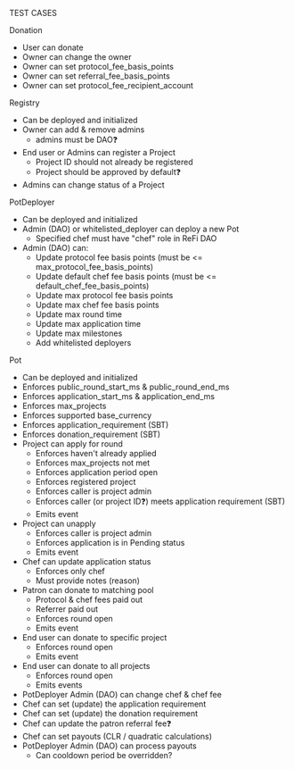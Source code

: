 TEST CASES

Donation
- User can donate
- Owner can change the owner
- Owner can set protocol_fee_basis_points
- Owner can set referral_fee_basis_points
- Owner can set protocol_fee_recipient_account

Registry
- Can be deployed and initialized
- Owner can add & remove admins
  - admins must be DAO❓
- End user or Admins can register a Project
  - Project ID should not already be registered
  - Project should be approved by default❓
- Admins can change status of a Project

PotDeployer
- Can be deployed and initialized
- Admin (DAO) or whitelisted_deployer can deploy a new Pot
  - Specified chef must have "chef" role in ReFi DAO
- Admin (DAO) can:
  - Update protocol fee basis points (must be <= max_protocol_fee_basis_points)
  - Update default chef fee basis points (must be <= default_chef_fee_basis_points)
  - Update max protocol fee basis points
  - Update max chef fee basis points
  - Update max round time
  - Update max application time
  - Update max milestones
  - Add whitelisted deployers

Pot
- Can be deployed and initialized
- Enforces public_round_start_ms & public_round_end_ms
- Enforces application_start_ms & application_end_ms
- Enforces max_projects
- Enforces supported base_currency
- Enforces application_requirement (SBT)
- Enforces donation_requirement (SBT)
- Project can apply for round
  - Enforces haven't already applied
  - Enforces max_projects not met
  - Enforces application period open
  - Enforces registered project
  - Enforces caller is project admin
  - Enforces caller (or project ID❓) meets application requirement (SBT)
  - Emits event
- Project can unapply
  - Enforces caller is project admin
  - Enforces application is in Pending status
  - Emits event
- Chef can update application status
  - Enforces only chef
  - Must provide notes (reason)
- Patron can donate to matching pool
  - Protocol & chef fees paid out
  - Referrer paid out
  - Enforces round open
  - Emits event
- End user can donate to specific project
  - Enforces round open
  - Emits event
- End user can donate to all projects
  - Enforces round open
  - Emits events
- PotDeployer Admin (DAO) can change chef & chef fee
- Chef can set (update) the application requirement
- Chef can set (update) the donation requirement
- Chef can update the patron referral fee❓
- Chef can set payouts (CLR / quadratic calculations)
- PotDeployer Admin (DAO) can process payouts
  - Can cooldown period be overridden?



